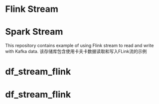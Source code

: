 # Flink Stream
# Spark Stream
This repository contains example of using Flink stream to read and write with Kafka data.
该存储库包含使用卡夫卡数据读取和写入FLink流的示例
# df_stream_flink
# df_stream_flink
